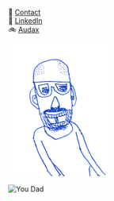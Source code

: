 👋 [Contact](mailto:richiebandrew@gmail.com)  
🔗 <a href="https://www.linkedin.com/in/richardandrew75/" target="_blank">LinkedIn</a>  
🚲 <a href="https://audax.uk/" target="_blank">Audax</a>

!["You Dad"](/img/youdad.png)

<img src=
"https://ribena75.github.io/richard.andrew/img/youdad.png"
        alt="You Dad"
        align="left">